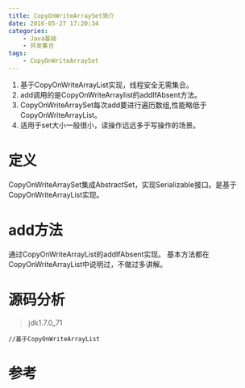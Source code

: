 ```yaml
---
title: CopyOnWriteArraySet简介
date: 2016-05-27 17:20:34
categories: 
	- Java基础
	- 并发集合
tags:
	- CopyOnWriteArraySet
---
```



1. 基于CopyOnWriteArrayList实现，线程安全无需集合。
2. add调用的是CopyOnWriteArraylist的addIfAbsent方法。
3. CopyOnWriteArraySet每次add要进行遍历数组,性能略低于CopyOnWriteArrayList。
4. 适用于set大小一般很小，读操作远远多于写操作的场景。

<!-- more -->

# 定义
CopyOnWriteArraySet集成AbstractSet，实现Serializable接口。是基于CopyOnWriteArrayList实现。

# add方法
通过CopyOnWriteArrayList的addIfAbsent实现。
基本方法都在CopyOnWriteArrayList中说明过，不做过多讲解。


# 源码分析
>jdk1.7.0_71

```
//基于CopyOnWriteArrayList
```

# 参考
